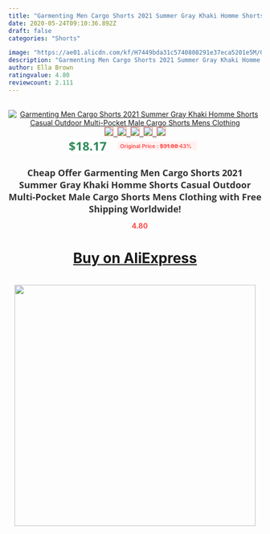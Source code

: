 ```yaml
---
title: "Garmenting Men Cargo Shorts 2021 Summer Gray Khaki Homme Shorts Casual Outdoor Multi-Pocket Male Cargo Shorts Mens Clothing"
date: 2020-05-24T09:10:36.892Z
draft: false
categories: "Shorts"

image: "https://ae01.alicdn.com/kf/H7449bda31c5740808291e37eca5201e5M/Garmenting-Men-Cargo-Shorts-2021-Summer-Gray-Khaki-Homme-Shorts-Casual-Outdoor-Multi-Pocket-Male-Cargo.jpg"
description: "Garmenting Men Cargo Shorts 2021 Summer Gray Khaki Homme Shorts Casual Outdoor Multi-Pocket Male Cargo Shorts Mens Clothing"
author: Ella Brown
ratingvalue: 4.80
reviewcount: 2.111
---
```

<br>
<div style="text-align: center;">
<a href="https://s.click.aliexpress.com/e/_AVSmFT" target="_blank" rel="nofollow noopener noreferrer"><img alt="Garmenting Men Cargo Shorts 2021 Summer Gray Khaki Homme Shorts Casual Outdoor Multi-Pocket Male Cargo Shorts Mens Clothing" class="magnifier-image" src="https://ae01.alicdn.com/kf/H7449bda31c5740808291e37eca5201e5M/Garmenting-Men-Cargo-Shorts-2021-Summer-Gray-Khaki-Homme-Shorts-Casual-Outdoor-Multi-Pocket-Male-Cargo.jpg_640x640.jpg">
<br>
<img style="border:1px solid salmon" src="https://ae01.alicdn.com/kf/H7449bda31c5740808291e37eca5201e5M/Garmenting-Men-Cargo-Shorts-2021-Summer-Gray-Khaki-Homme-Shorts-Casual-Outdoor-Multi-Pocket-Male-Cargo.jpg_120x120.jpg">&nbsp;&nbsp;<img style="border:1px solid salmon" src="https://ae01.alicdn.com/kf/H94850a0dc6b64792b57ccef64eb87e7cH/Garmenting-Men-Cargo-Shorts-2021-Summer-Gray-Khaki-Homme-Shorts-Casual-Outdoor-Multi-Pocket-Male-Cargo.jpg_120x120.jpg">&nbsp;&nbsp;<img style="border:1px solid salmon" src="https://ae01.alicdn.com/kf/H0e29c3508f8f4826a303caffab3b1647E/Garmenting-Men-Cargo-Shorts-2021-Summer-Gray-Khaki-Homme-Shorts-Casual-Outdoor-Multi-Pocket-Male-Cargo.jpg_120x120.jpg">&nbsp;&nbsp;<img style="border:1px solid salmon" src="https://ae01.alicdn.com/kf/H5c6b311854174d8e84ba41338f7a8929b/Garmenting-Men-Cargo-Shorts-2021-Summer-Gray-Khaki-Homme-Shorts-Casual-Outdoor-Multi-Pocket-Male-Cargo.jpg_120x120.jpg">&nbsp;&nbsp;<img style="border:1px solid salmon" src="https://ae01.alicdn.com/kf/H4d0dbd2bc64a4fb2996d5db25ec5ce86b/Garmenting-Men-Cargo-Shorts-2021-Summer-Gray-Khaki-Homme-Shorts-Casual-Outdoor-Multi-Pocket-Male-Cargo.jpg_120x120.jpg"></a></div><br0>
<div style="text-align: center;"><span style="background-color: white; border: 0px; box-sizing: border-box; color: seagreen; display: inline-block; font-family: &quot;open sans&quot; , &quot;arial&quot; , &quot;helvetica&quot; , sans-serif , &quot;heiti&quot;; font-size: 24px; font-stretch: inherit; font-weight: 700; line-height: inherit; margin: 0px 10px 0px 0px; padding: 0px; vertical-align: middle;">$18.17 </span>
<span style="background: rgb(255 , 241 , 241); border-radius: 3px; border: 0px; box-sizing: border-box; color: #ff4747; display: inline-block; font-family: inherit; font-size: 12px; font-stretch: inherit; font-style: inherit; font-variant: inherit; font-weight: 600; line-height: inherit; margin: 0px; padding: 2px 5px; transform: scale(0.9); vertical-align: middle;">Original Price : <b style="text-decoration: line-through;">$31.88 </b> 43%&nbsp;&nbsp;</span></div>
<h1 style="color: #333333; display: inline-block; font-family: &quot;open sans&quot; , &quot;arial&quot; , &quot;helvetica&quot; , sans-serif , &quot;heiti&quot;; font-size: 18px; font-stretch: inherit; font-weight: 700; text-align: center;">Cheap Offer Garmenting Men Cargo Shorts 2021 Summer Gray Khaki Homme Shorts Casual Outdoor Multi-Pocket Male Cargo Shorts Mens Clothing with Free Shipping Worldwide!</h1>
<div style="color: #ff4747; text-align: center;">
<img src="https://4.bp.blogspot.com/-M0ZcTcb-5uY/XleCXlxnR4I/AAAAAAAAAEc/OrjgMkXV1oMQFaCRZj5HQwOCBcu3w1FegCPcBGAYYCw/s1600/star.png" style="height: 15px;">&nbsp;<b>4.80</b></div>
<div class="button_cont" align="center"><a class="buynow_a" href="https://s.click.aliexpress.com/e/_AVSmFT" target="_blank" rel="nofollow noopener noreferrer"><H1>Buy on AliExpress</H1></a></div><br>
<div class="separator" style="clear: both; text-align: center;">
<img src="https://lh3.googleusercontent.com/-pTy5HemUv9M/XlePHvY0dAI/AAAAAAAAAE4/0nX5iRUoIWY8eMW9Dpxeirr157OZliDIgCLcBGAsYHQ/s1600/badge.gif" width="480">
</div>
